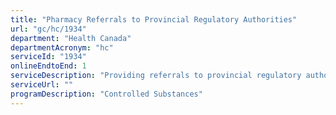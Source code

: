 ```yaml
---
title: "Pharmacy Referrals to Provincial Regulatory Authorities"
url: "gc/hc/1934"
department: "Health Canada"
departmentAcronym: "hc"
serviceId: "1934"
onlineEndtoEnd: 1
serviceDescription: "Providing referrals to provincial regulatory authorities regarding jointly-regulated parties such as pharmacists and practitioners. (CSCB)"
serviceUrl: ""
programDescription: "Controlled Substances"
---
```

